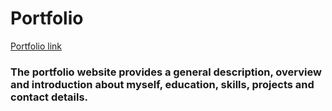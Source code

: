 # Portfolio

[Portfolio link](https://bharati-21.github.io/)
### The portfolio website provides a general description, overview and introduction about myself, education, skills, projects and contact details.
